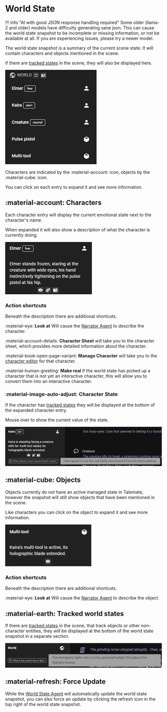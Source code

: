 # World State

!!! info "AI with good JSON response handling required"
    Some older (llama-2 and older) models have difficulty generating sane json. This can cause the world state snapshot to be incomplete or missing information, or not be available at all. If you are experiencing issues, please try a newer model.

The world state snapshot is a summary of the current scene state. It will contain characters and objects mentioned in the scene.

If there are [tracked states](/user-guide/tracking-a-state) in the scene, they will also be displayed here.

![world state 1](/img/0.26.0/world-state-snapshot-1.png)

Characters are indicated by the :material-account: icon, objects by the :material-cube: icon.

You can click on each entry to expand it and see more information.

## :material-account: Characters

Each character entry will display the current emotional state next to the character's name.

When expanded it will also show a description of what the character is currently doing.

![world state 2](/img/0.26.0/world-state-snapshot-2.png)

### Action shortcuts

Beneath the description there are additional shortcuts.

:material-eye: **Look at** Will cause the [Narrator Agent](/user-guide/agents/narrator/) to describe the character.

:material-account-details: **Character Sheet** will take you to the character sheet, which provides more detailed information about the character.

:material-book-open-page-variant: **Manage Character** will take you to the [character editor](/user-guide/world-editor/characters) for that character.

:material-human-greeting: **Make real** If the world state has picked up a character that is not yet an interactive character, this will allow you to convert them into an interactive character.

### :material-image-auto-adjust: Character State

If the character has [tracked states](/user-guide/tracking-a-state) they will be displayed at the bottom of the expanded character entry.

Mouse over to show the current value of the state.

![world state 3](/img/0.26.0/world-state-snapshot-3.png)

## :material-cube: Objects

Objects currently do not have an active managed state in Talemate, however the snapshot will still show objects that have been mentioned in the scene.

Like characters you can click on the object to expand it and see more information.

![world state 4](/img/0.26.0/world-state-snapshot-4.png)

### Action shortcuts

Beneath the description there are additional shortcuts.

:material-eye: **Look at** Will cause the [Narrator Agent](/user-guide/agents/narrator/) to describe the object.

## :material-earth: Tracked world states

If there are [tracked states](/user-guide/tracking-a-state) in the scene, that track objects or other non-character entities, they will be displayed at the bottom of the world state snapshot in a separate section.

![world state 5](/img/0.26.0/world-state-snapshot-5.png)

## :material-refresh: Force Update

While the [World State Agent](/user-guide/agents/world-state/) will automatically update the world state snapshot, you can also force an update by clicking the refresh icon in the top right of the world state snapshot.